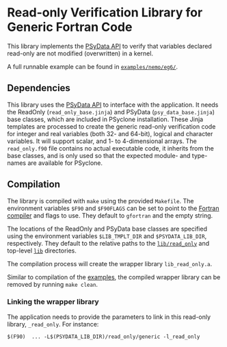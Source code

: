 # Read-only Verification Library for Generic Fortran Code

This library implements the [PSyData API](
https://psyclone.readthedocs.io/en/latest/psy_data.html#read-only-verification-library-for-generic-fortran)
to verify that variables declared read-only are not modified (overwritten) in
a kernel.

A full runnable example can be found in [``examples/nemo/eg6/``](
https://github.com/stfc/PSyclone/tree/master/examples/nemo/eg6).

## Dependencies

This library uses the [PSyData API](
https://psyclone.readthedocs.io/en/stable/psy_data.html) to interface
with the application. It needs the ReadOnly (``read_only_base.jinja``) and
PSyData (``psy_data_base.jinja``) base classes, which are included in PSyclone
installation. These Jinja templates are processed to create
the generic read-only verification code for integer and real variables (both
32- and 64-bit), logical and character variables. It will support scalar, and
1- to 4-dimensional arrays. The ``read_only.f90`` file contains no actual
executable code, it inherits from the base classes, and is only used so that
the expected module- and type-names are available for PSyclone.

## Compilation

The library is compiled with ``make`` using the provided ``Makefile``. The
environment variables ``$F90`` and ``$F90FLAGS`` can be set to point to the
[Fortran compiler](./../../README.md#compilation) and flags to use. They
default to ``gfortran`` and the empty string.

The locations of the ReadOnly and PSyData base classes are specified
using the environment variables ``$LIB_TMPLT_DIR`` and ``$PSYDATA_LIB_DIR``,
respectively. They default to the relative paths to the
[``lib/read_only``](./../) and top-level [``lib``](./../../) directories.

The compilation process will create the wrapper library ``lib_read_only.a``.

Similar to compilation of the [examples](
https://psyclone.readthedocs.io/en/latest/tutorials_and_examples.html#compilation), the
compiled wrapper library can be removed by running ``make clean``. 

### Linking the wrapper library

The application needs to provide the parameters to link in this read-only
library, ``_read_only``. For instance:

```shell
$(F90)  ... -L$(PSYDATA_LIB_DIR)/read_only/generic -l_read_only
```

<!--
## Licence

-------------------------------------------------------------------------------

BSD 3-Clause License

Copyright (c) 2025, Science and Technology Facilities Council.
All rights reserved.

Redistribution and use in source and binary forms, with or without
modification, are permitted provided that the following conditions are met:

* Redistributions of source code must retain the above copyright notice, this
  list of conditions and the following disclaimer.

* Redistributions in binary form must reproduce the above copyright notice,
  this list of conditions and the following disclaimer in the documentation
  and/or other materials provided with the distribution.

* Neither the name of the copyright holder nor the names of its
  contributors may be used to endorse or promote products derived from
  this software without specific prior written permission.

THIS SOFTWARE IS PROVIDED BY THE COPYRIGHT HOLDERS AND CONTRIBUTORS
"AS IS" AND ANY EXPRESS OR IMPLIED WARRANTIES, INCLUDING, BUT NOT
LIMITED TO, THE IMPLIED WARRANTIES OF MERCHANTABILITY AND FITNESS
FOR A PARTICULAR PURPOSE ARE DISCLAIMED. IN NO EVENT SHALL THE
COPYRIGHT HOLDER OR CONTRIBUTORS BE LIABLE FOR ANY DIRECT, INDIRECT,
INCIDENTAL, SPECIAL, EXEMPLARY, OR CONSEQUENTIAL DAMAGES (INCLUDING,
BUT NOT LIMITED TO, PROCUREMENT OF SUBSTITUTE GOODS OR SERVICES;
LOSS OF USE, DATA, OR PROFITS; OR BUSINESS INTERRUPTION) HOWEVER
CAUSED AND ON ANY THEORY OF LIABILITY, WHETHER IN CONTRACT, STRICT
LIABILITY, OR TORT (INCLUDING NEGLIGENCE OR OTHERWISE) ARISING IN
ANY WAY OUT OF THE USE OF THIS SOFTWARE, EVEN IF ADVISED OF THE
POSSIBILITY OF SUCH DAMAGE.

-------------------------------------------------------------------------------
Authors: J. Henrichs, Bureau of Meteorology,
-->
